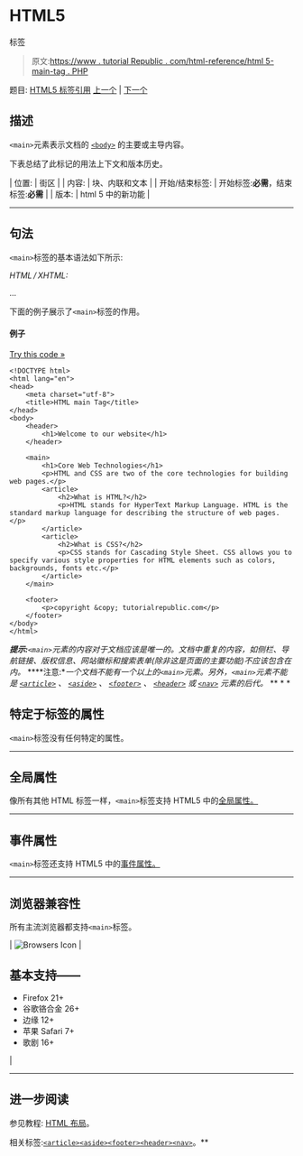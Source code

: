 # HTML5

<main>标签</main>

> 原文:[https://www . tutorial Republic . com/html-reference/html 5-main-tag . PHP](https://www.tutorialrepublic.com/html-reference/html5-main-tag.php)

题目: [HTML5 标签引用](html5-tags.php) [上一个](html-link-tag.php) | [下一个](html-map-tag.php)

## 描述

`<main>`元素表示文档的 [`<body>`](html-body-tag.php) 的主要或主导内容。

下表总结了此标记的用法上下文和版本历史。

| 位置: | 街区 |
| 内容: | 块、内联和文本 |
| 开始/结束标签: | 开始标签:**必需**，结束标签:**必需** |
| 版本: | html 5 中的新功能 |

* * *

## 句法

`<main>`标签的基本语法如下所示:

*HTML / XHTML:* <main> ... </main>

下面的例子展示了`<main>`标签的作用。

#### 例子

[Try this code »](../codelab.php?topic=html5&file=main-tag "Try this code using online Editor")

```
<!DOCTYPE html>
<html lang="en">
<head>
	<meta charset="utf-8">
    <title>HTML main Tag</title>
</head>
<body>
    <header>
        <h1>Welcome to our website</h1>
    </header>

    <main>
        <h1>Core Web Technologies</h1>
        <p>HTML and CSS are two of the core technologies for building web pages.</p>
        <article>
            <h2>What is HTML?</h2>
            <p>HTML stands for HyperText Markup Language. HTML is the standard markup language for describing the structure of web pages.</p>
        </article>
        <article>
            <h2>What is CSS?</h2>
            <p>CSS stands for Cascading Style Sheet. CSS allows you to specify various style properties for HTML elements such as colors, backgrounds, fonts etc.</p>
        </article>
    </main>

    <footer>
        <p>copyright &copy; tutorialrepublic.com</p>
    </footer>
</body>
</html>
```

 ***提示:**`<main>`元素的内容对于文档应该是唯一的。文档中重复的内容，如侧栏、导航链接、版权信息、网站徽标和搜索表单(除非这是页面的主要功能)不应该包含在内。*  ****注意:**一个文档不能有一个以上的`<main>`元素。另外，`<main>`元素不能是 [`<article>`](html5-article-tag.php) 、 [`<aside>`](html5-aside-tag.php) 、 [`<footer>`](html5-footer-tag.php) 、 [`<header>`](html5-header-tag.php) 或 [`<nav>`](html5-nav-tag.php) 元素的后代。*  ** * *

## 特定于标签的属性

`<main>`标签没有任何特定的属性。

* * *

## 全局属性

像所有其他 HTML 标签一样，`<main>`标签支持 HTML5 中的[全局属性。](html5-global-attributes.php)

* * *

## 事件属性

`<main>`标签还支持 HTML5 中的[事件属性。](html5-event-attributes.php)

* * *

## 浏览器兼容性

所有主流浏览器都支持`<main>`标签。

| ![Browsers Icon](../Images/e9331123c77668c1832e541c2fca1002.png) | 

## 基本支持——

*   Firefox 21+
*   谷歌铬合金 26+
*   边缘 12+
*   苹果 Safari 7+
*   歌剧 16+

 |

* * *

## 进一步阅读

参见教程: [HTML 布局](../html-tutorial/html-layout.php)。

相关标签:[`<article>`](html5-article-tag.php)[`<aside>`](html5-aside-tag.php)[`<footer>`](html5-footer-tag.php)[`<header>`](html5-header-tag.php)[`<nav>`](html5-nav-tag.php)。**